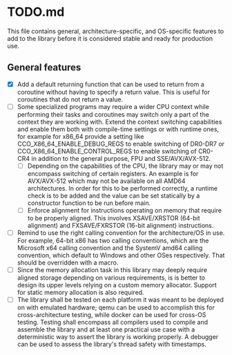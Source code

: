 # TODO.md

This file contains general, architecture-specific, and OS-specific features to add to the library before it is considered stable and ready for production use.


General features
----------------
 - [x] Add a default returning function that can be used to return from a coroutine without having to specify a return value. This is useful for coroutines that do not return a value.
 - [ ] Some specialized programs may require a wider CPU context while performing their tasks and coroutines may switch only a part of the context they are working with. Extend the context switching capabilities and enable them both with compile-time settings or with runtime ones, for example for x86_64 provide a setting like CCO_X86_64_ENABLE_DEBUG_REGS to enable switching of DR0-DR7 or CCO_X86_64_ENABLE_CONTROL_REGS to enable switching of CR0-CR4 in addition to the general purpose, FPU and SSE/AVX/AVX-512.
    - [ ] Depending on the capabilities of the CPU, the library may or may not encompass switching of certain registers. An example is for AVX/AVX-512 which may not be available on all AMD64 architectures. In order for this to be performed correctly, a runtime check is to be added and the value can be set statically by a constructor function to be run before main.
    - [ ] Enforce alignment for instructions operating on memory that require to be properly aligned. This involves XSAVE/XRSTOR (64-bit alignment) and FXSAVE/FXRSTOR (16-bit alignment) instructions.
 - [ ] Remind to use the right calling convention for the architecture/OS in use. For example, 64-bit x86 has two calling conventions, which are the Microsoft x64 calling convention and the SystemV amd64 calling convention, which default to Windows and other OSes respectively. That should be overridden with a macro.
 - [ ] Since the memory allocation task in this library may deeply require aligned storage depending on various requirements, is is better to design its upper levels relying on a custom memory allocator. Support for static memory allocation is also required.
 - [ ] The library shall be tested on each platform it was meant to be deployed on with emulated hardware; qemu can be used to accomplish this for cross-architecture testing, while docker can be used for cross-OS testing. Testing shall encompass all compilers used to compile and assemble the library and at least one practical use case with a deterministic way to assert the library is working properly. A debugger can be used to assess the library's thread safety with timestamps.
